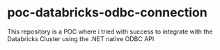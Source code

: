 # poc-databricks-odbc-connection
This repository is a POC where i tried with success to integrate with the Databricks Cluster using the .NET native ODBC API
